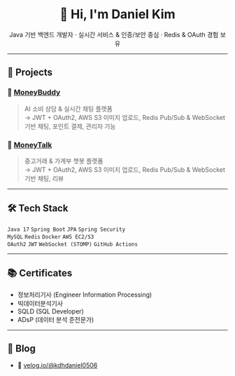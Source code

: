 <h1 align="center">👋 Hi, I'm Daniel Kim</h1>
<p align="center">
  Java 기반 백엔드 개발자 · 실시간 서비스 & 인증/보안 중심 · Redis & OAuth 경험 보유
</p>

---

## 💼 Projects

### 🧠 [MoneyBuddy](https://github.com/DoHyunDaniel/moneybuddy)
> AI 소비 상담 & 실시간 채팅 플랫폼  
→ JWT + OAuth2, AWS S3 이미지 업로드, Redis Pub/Sub & WebSocket 기반 채팅, 포인트 결제, 관리자 기능

### 💬 [MoneyTalk](https://github.com/DoHyunDaniel/moneytalk)
> 중고거래 & 가계부 챗봇 플랫폼  
→ JWT + OAuth2, AWS S3 이미지 업로드, Redis Pub/Sub & WebSocket 기반 채팅, 리뷰

---

## 🛠 Tech Stack

`Java 17` `Spring Boot` `JPA` `Spring Security`  
`MySQL` `Redis` `Docker` `AWS EC2/S3`  
`OAuth2` `JWT` `WebSocket (STOMP)` `GitHub Actions`

---

## 📚 Certificates

- 정보처리기사 (Engineer Information Processing)  
- 빅데이터분석기사
- SQLD (SQL Developer)  
- ADsP (데이터 분석 준전문가)  

---

## 📝 Blog

- 📘 [velog.io/@kdhdaniel0506](https://velog.io/@kdhdaniel0506)
